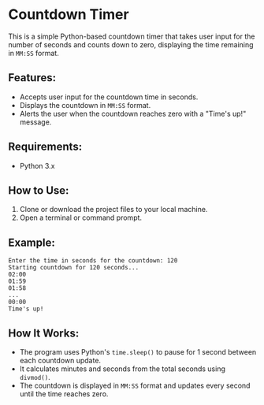 
# Countdown Timer

This is a simple Python-based countdown timer that takes user input for the number of seconds and counts down to zero, displaying the time remaining in `MM:SS` format.

## Features:
- Accepts user input for the countdown time in seconds.
- Displays the countdown in `MM:SS` format.
- Alerts the user when the countdown reaches zero with a "Time's up!" message.

## Requirements:
- Python 3.x

## How to Use:
1. Clone or download the project files to your local machine.
2. Open a terminal or command prompt.


## Example:

```
Enter the time in seconds for the countdown: 120
Starting countdown for 120 seconds...
02:00
01:59
01:58
...
00:00
Time's up!
```

## How It Works:
- The program uses Python's `time.sleep()` to pause for 1 second between each countdown update.
- It calculates minutes and seconds from the total seconds using `divmod()`.
- The countdown is displayed in `MM:SS` format and updates every second until the time reaches zero.

